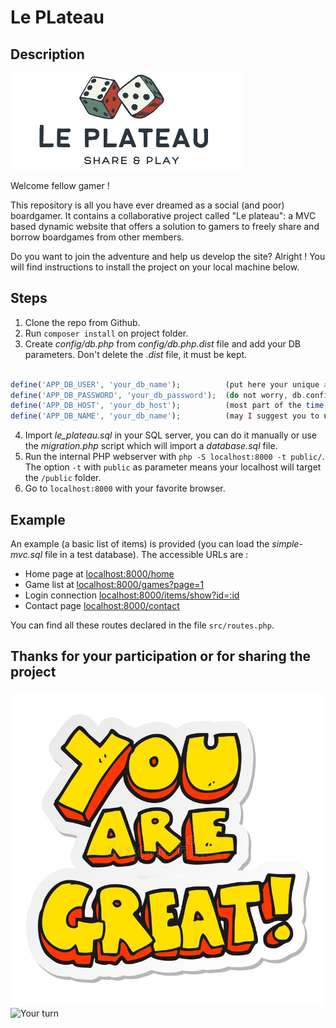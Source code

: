 # Le PLateau

## Description

![logo.png](public/assets/images/logo.png)

Welcome fellow gamer !

This repository is all you have ever dreamed as a social (and poor) boardgamer.
It contains a collaborative project called "Le plateau": a MVC based dynamic website that offers a solution to gamers to freely share and borrow boardgames from other members.

Do you want to join the adventure and help us develop the site?
Alright ! You will find instructions to install the project on your local machine below.


## Steps

1. Clone the repo from Github.
2. Run `composer install` on project folder.
3. Create *config/db.php* from *config/db.php.dist* file and add your DB parameters. Don't delete the *.dist* file, it must be kept.
```php

define('APP_DB_USER', 'your_db_name');          (put here your unique and very original user name )
define('APP_DB_PASSWORD', 'your_db_password');  (do not worry, db.config is part of the gitignore, your password will not leak on the world wide web)
define('APP_DB_HOST', 'your_db_host');          (most part of the time "localhost")
define('APP_DB_NAME', 'your_db_name');          (may I suggest you to use "le_plateau" ? You would avoid many difficulites)
```
4. Import *le_plateau.sql* in your SQL server, you can do it manually or use the *migration.php* script which will import a *database.sql* file.
5. Run the internal PHP webserver with `php -S localhost:8000 -t public/`. The option `-t` with `public` as parameter means your localhost will target the `/public` folder.
6. Go to `localhost:8000` with your favorite browser.


## Example 

An example (a basic list of items) is provided (you can load the *simple-mvc.sql* file in a test database). The accessible URLs are :

* Home page at [localhost:8000/home](localhost:8000/home)
* Game list at [localhost:8000/games?page=1](localhost:8000/games?page=1)
* Login connection [localhost:8000/items/show?id=:id](localhost:8000/users/login)
* Contact page [localhost:8000/contact](localhost:8000/contact)

You can find all these routes declared in the file `src/routes.php`.


## Thanks for your participation or for sharing the project

![thanks.jpg](/public/assets/images/youaregreat.jpg)
![Your turn](https://media.giphy.com/media/kc6BNwUnGNNW6TxNpB/giphy.gif)
